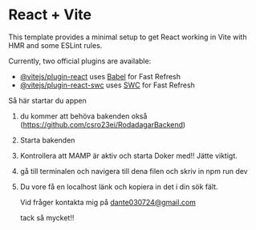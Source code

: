 # React + Vite

This template provides a minimal setup to get React working in Vite with HMR and some ESLint rules.

Currently, two official plugins are available:

- [@vitejs/plugin-react](https://github.com/vitejs/vite-plugin-react/blob/main/packages/plugin-react/README.md) uses [Babel](https://babeljs.io/) for Fast Refresh
- [@vitejs/plugin-react-swc](https://github.com/vitejs/vite-plugin-react-swc) uses [SWC](https://swc.rs/) for Fast Refresh


Så här startar du appen 

1. du kommer att behöva bakenden okså (https://github.com/csro23ei/RodadagarBackend)
2. Starta bakenden
3. Kontrollera att MAMP är aktiv och starta Doker med!! Jätte viktigt.
4. gå till terminalen och navigera till dena filen och skriv in npm run dev
5. Du vore få en localhost länk och kopiera in det i din sök fält.

   Vid fråger kontakta mig på 	dante030724@gmail.com

   tack så mycket!!
